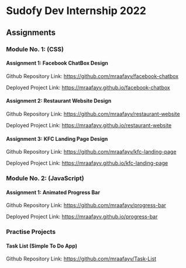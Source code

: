 # Sudofy Dev Internship 2022

## Assignments

### Module No. 1: (CSS)

#### Assignment 1: Facebook ChatBox Design

Github Repository Link: https://github.com/mraafayv/facebook-chatbox

Deployed Project Link: https://mraafayv.github.io/facebook-chatbox



#### Assignment 2: Restaurant Website Design

Github Repository Link: https://github.com/mraafayv/restaurant-website

Deployed Project Link: https://mraafayv.github.io/restaurant-website



#### Assignment 3: KFC Landing Page Design

Github Repository Link: https://github.com/mraafayv/kfc-landing-page

Deployed Project Link: https://mraafayv.github.io/kfc-landing-page



### Module No. 2: (JavaScript)

#### Assignment 1: Animated Progress Bar

Github Repository Link: https://github.com/mraafayv/progress-bar

Deployed Project Link: https://mraafayv.github.io/progress-bar




### Practise Projects

#### Task List (Simple To Do App)

Github Repository Link: https://github.com/mraafayv/Task-List
